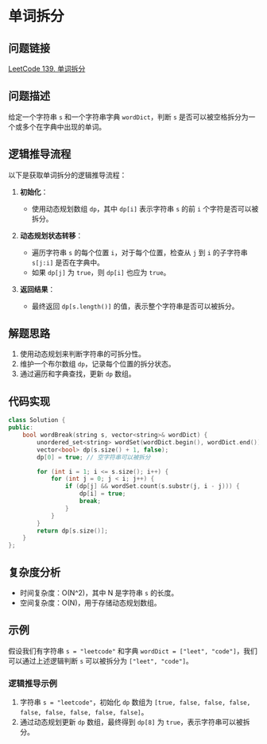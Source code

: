 # 单词拆分

## 问题链接
[LeetCode 139. 单词拆分](https://leetcode.com/problems/word-break/)

## 问题描述
给定一个字符串 `s` 和一个字符串字典 `wordDict`，判断 `s` 是否可以被空格拆分为一个或多个在字典中出现的单词。

## 逻辑推导流程
以下是获取单词拆分的逻辑推导流程：

1. **初始化**：
   - 使用动态规划数组 `dp`，其中 `dp[i]` 表示字符串 `s` 的前 `i` 个字符是否可以被拆分。

2. **动态规划状态转移**：
   - 遍历字符串 `s` 的每个位置 `i`，对于每个位置，检查从 `j` 到 `i` 的子字符串 `s[j:i]` 是否在字典中。
   - 如果 `dp[j]` 为 `true`，则 `dp[i]` 也应为 `true`。

3. **返回结果**：
   - 最终返回 `dp[s.length()]` 的值，表示整个字符串是否可以被拆分。

## 解题思路
1. 使用动态规划来判断字符串的可拆分性。
2. 维护一个布尔数组 `dp`，记录每个位置的拆分状态。
3. 通过遍历和字典查找，更新 `dp` 数组。

## 代码实现
```cpp
class Solution {
public:
    bool wordBreak(string s, vector<string>& wordDict) {
        unordered_set<string> wordSet(wordDict.begin(), wordDict.end());
        vector<bool> dp(s.size() + 1, false);
        dp[0] = true; // 空字符串可以被拆分

        for (int i = 1; i <= s.size(); i++) {
            for (int j = 0; j < i; j++) {
                if (dp[j] && wordSet.count(s.substr(j, i - j))) {
                    dp[i] = true;
                    break;
                }
            }
        }
        return dp[s.size()];
    }
};
```

## 复杂度分析
- 时间复杂度：O(N^2)，其中 N 是字符串 `s` 的长度。
- 空间复杂度：O(N)，用于存储动态规划数组。

## 示例
假设我们有字符串 `s = "leetcode"` 和字典 `wordDict = ["leet", "code"]`，我们可以通过上述逻辑判断 `s` 可以被拆分为 `["leet", "code"]`。

### 逻辑推导示例
1. 字符串 `s = "leetcode"`，初始化 `dp` 数组为 `[true, false, false, false, false, false, false, false, false]`。
2. 通过动态规划更新 `dp` 数组，最终得到 `dp[8]` 为 `true`，表示字符串可以被拆分。